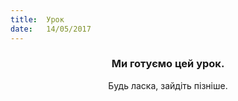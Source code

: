 ```yaml
---
title:  Урок
date:   14/05/2017
---
```


### <center>Ми готуємо цей урок.</center>
<center>Будь ласка, зайдіть пізніше.</center>